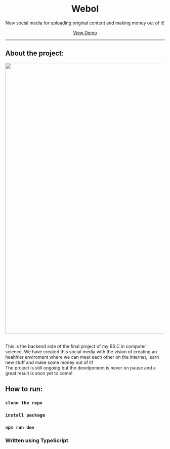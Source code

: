 <div align="center">
  <h1>Webol</h1>
  <p>New social media for uploading original content and making money out of it!</p>
  <a href="https://webol-front.herokuapp.com/"> View Demo</a>
</div>
<hr/>

<div>
  <h2>About the project:</h2>
  <div align="center">
    <img width="855" src="https://user-images.githubusercontent.com/87900560/168066947-346d6b67-7d9e-49e7-a892-b8c03f330130.png"/>
  </div>
</div>
<br/>
<div>
  <p>This is the backend side of the final project of my BS.C in computer science,
  We have created this social media with the vision of creating an healthier enviroment
  where we can meet each other on the internet, learn new stuff and make some money out of it! <br/>
  The project is still ongoing but the develpoment is never on pause and a great result is soon yet to come!</p>
</div>

## How to run:
### `clone the repo`
### `install package`
### `npm run dev`

### Written using TypeScript
